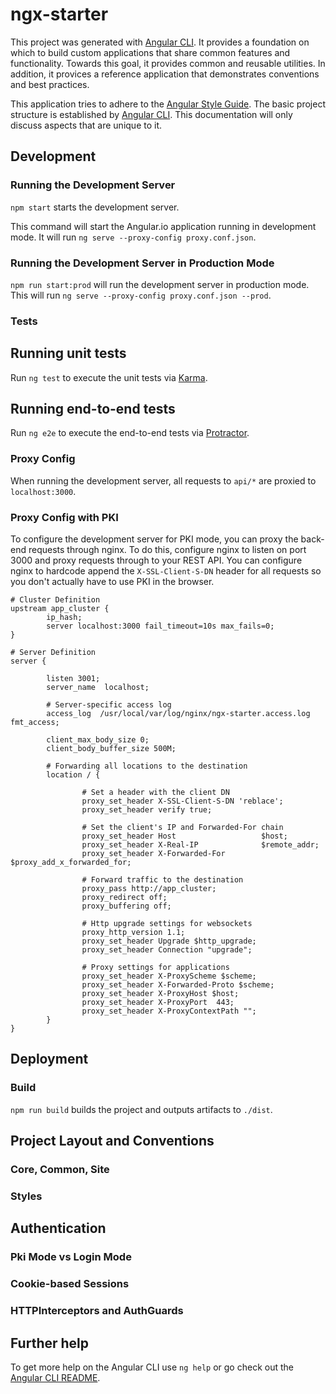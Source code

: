 # ngx-starter
This project was generated with [Angular CLI](https://github.com/angular/angular-cli).
It provides a foundation on which to build custom applications that share common features and functionality.
Towards this goal, it provides common and reusable utilities.
In addition, it provices a reference application that demonstrates conventions and best practices.

This application tries to adhere to the [Angular Style Guide](https://angular.io/guide/styleguide).
The basic project structure is established by [Angular CLI](https://github.com/angular/angular-cli).
This documentation will only discuss aspects that are unique to it.

## Development

### Running the Development Server
`npm start` starts the development server.

This command will start the Angular.io application running in development mode.
It will run `ng serve --proxy-config proxy.conf.json`.

### Running the Development Server in Production Mode
`npm run start:prod` will run the development server in production mode.
This will run `ng serve --proxy-config proxy.conf.json --prod`.

### Tests
## Running unit tests
Run `ng test` to execute the unit tests via [Karma](https://karma-runner.github.io).

## Running end-to-end tests
Run `ng e2e` to execute the end-to-end tests via [Protractor](http://www.protractortest.org/).

### Proxy Config
When running the development server, all requests to `api/*` are proxied to `localhost:3000`.

### Proxy Config with PKI
To configure the development server for PKI mode, you can proxy the back-end requests through nginx.
To do this, configure nginx to listen on port 3000 and proxy requests through to your REST API.
You can configure nginx to hardcode append the `X-SSL-Client-S-DN` header for all requests so you don't actually have to use PKI in the browser.

```
# Cluster Definition
upstream app_cluster {
        ip_hash;
        server localhost:3000 fail_timeout=10s max_fails=0;
}

# Server Definition
server {

        listen 3001;
        server_name  localhost;

        # Server-specific access log
        access_log  /usr/local/var/log/nginx/ngx-starter.access.log  fmt_access;

        client_max_body_size 0;
        client_body_buffer_size 500M;

        # Forwarding all locations to the destination
        location / {

                # Set a header with the client DN
                proxy_set_header X-SSL-Client-S-DN 'reblace';
                proxy_set_header verify true;

                # Set the client's IP and Forwarded-For chain
                proxy_set_header Host                   $host;
                proxy_set_header X-Real-IP              $remote_addr;
                proxy_set_header X-Forwarded-For        $proxy_add_x_forwarded_for;

                # Forward traffic to the destination
                proxy_pass http://app_cluster;
                proxy_redirect off;
                proxy_buffering off;

                # Http upgrade settings for websockets
                proxy_http_version 1.1;
                proxy_set_header Upgrade $http_upgrade;
                proxy_set_header Connection "upgrade";

                # Proxy settings for applications
                proxy_set_header X-ProxyScheme $scheme;
                proxy_set_header X-Forwarded-Proto $scheme;
                proxy_set_header X-ProxyHost $host;
                proxy_set_header X-ProxyPort  443;
                proxy_set_header X-ProxyContextPath "";
        }
}
```

## Deployment

### Build
`npm run build` builds the project and outputs artifacts to `./dist`.

## Project Layout and Conventions
### Core, Common, Site
### Styles

## Authentication
### Pki Mode vs Login Mode
### Cookie-based Sessions
### HTTPInterceptors and AuthGuards 

## Further help
To get more help on the Angular CLI use `ng help` or go check out the [Angular CLI README](https://github.com/angular/angular-cli/blob/master/README.md).

